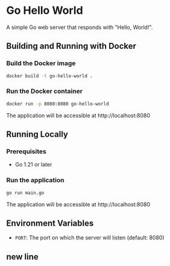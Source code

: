 # Go Hello World

A simple Go web server that responds with "Hello, World!".

## Building and Running with Docker

### Build the Docker image

```bash
docker build -t go-hello-world .
```

### Run the Docker container

```bash
docker run -p 8080:8080 go-hello-world
```

The application will be accessible at http://localhost:8080

## Running Locally

### Prerequisites

- Go 1.21 or later

### Run the application

```bash
go run main.go
```

The application will be accessible at http://localhost:8080

## Environment Variables

- `PORT`: The port on which the server will listen (default: 8080)

## new line
